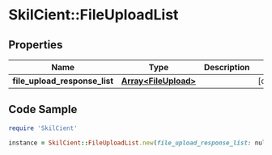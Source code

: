 # SkilCient::FileUploadList

## Properties

Name | Type | Description | Notes
------------ | ------------- | ------------- | -------------
**file_upload_response_list** | [**Array&lt;FileUpload&gt;**](FileUpload.md) |  | [optional] 

## Code Sample

```ruby
require 'SkilCient'

instance = SkilCient::FileUploadList.new(file_upload_response_list: null)
```


